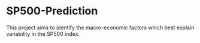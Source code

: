 # SP500-Prediction
This project aims to identify the macro-economic factors which best explain variability in the SP500 index. 

